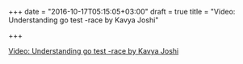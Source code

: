 +++
date = "2016-10-17T05:15:05+03:00"
draft = true
title = "Video: Understanding go test -race by Kavya Joshi"

+++

<p><a href="https://www.youtube.com/watch?feature=youtu.be&v=5erqWdlhQLA">Video: Understanding go test -race by Kavya Joshi</a></p>
